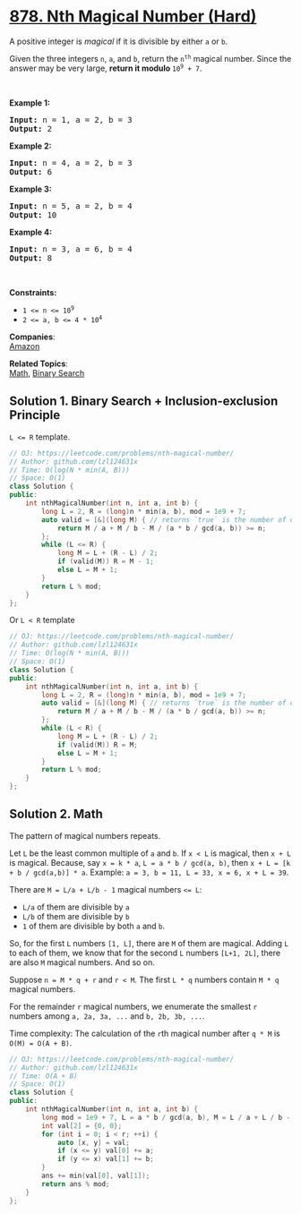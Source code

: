 # [878. Nth Magical Number (Hard)](https://leetcode.com/problems/nth-magical-number/)

<p>A positive integer is <em>magical</em> if it is divisible by either <code>a</code> or <code>b</code>.</p>

<p>Given the three integers <code>n</code>, <code>a</code>, and <code>b</code>, return the <code>n<sup>th</sup></code> magical number. Since the answer may be very large, <strong>return it modulo </strong><code>10<sup>9</sup> + 7</code>.</p>

<p>&nbsp;</p>
<p><strong>Example 1:</strong></p>
<pre><strong>Input:</strong> n = 1, a = 2, b = 3
<strong>Output:</strong> 2
</pre><p><strong>Example 2:</strong></p>
<pre><strong>Input:</strong> n = 4, a = 2, b = 3
<strong>Output:</strong> 6
</pre><p><strong>Example 3:</strong></p>
<pre><strong>Input:</strong> n = 5, a = 2, b = 4
<strong>Output:</strong> 10
</pre><p><strong>Example 4:</strong></p>
<pre><strong>Input:</strong> n = 3, a = 6, b = 4
<strong>Output:</strong> 8
</pre>
<p>&nbsp;</p>
<p><strong>Constraints:</strong></p>

<ul>
	<li><code>1 &lt;= n &lt;= 10<sup>9</sup></code></li>
	<li><code>2 &lt;= a, b &lt;= 4 * 10<sup>4</sup></code></li>
</ul>


**Companies**:  
[Amazon](https://leetcode.com/company/amazon)

**Related Topics**:  
[Math](https://leetcode.com/tag/math/), [Binary Search](https://leetcode.com/tag/binary-search/)

## Solution 1. Binary Search + Inclusion-exclusion Principle

`L <= R` template.

```cpp
// OJ: https://leetcode.com/problems/nth-magical-number/
// Author: github.com/lzl124631x
// Time: O(log(N * min(A, B)))
// Space: O(1)
class Solution {
public:
    int nthMagicalNumber(int n, int a, int b) {
        long L = 2, R = (long)n * min(a, b), mod = 1e9 + 7;
        auto valid = [&](long M) { // returns `true` is the number of divisible numbers <= M is greater than or equal to n
            return M / a + M / b - M / (a * b / gcd(a, b)) >= n;
        };
        while (L <= R) {
            long M = L + (R - L) / 2;
            if (valid(M)) R = M - 1;
            else L = M + 1;
        }
        return L % mod;
    }
};
```

Or `L < R` template

```cpp
// OJ: https://leetcode.com/problems/nth-magical-number/
// Author: github.com/lzl124631x
// Time: O(log(N * min(A, B)))
// Space: O(1)
class Solution {
public:
    int nthMagicalNumber(int n, int a, int b) {
        long L = 2, R = (long)n * min(a, b), mod = 1e9 + 7;
        auto valid = [&](long M) { // returns `true` is the number of divisible numbers <= M is greater than or equal to n
            return M / a + M / b - M / (a * b / gcd(a, b)) >= n;
        };
        while (L < R) {
            long M = L + (R - L) / 2;
            if (valid(M)) R = M;
            else L = M + 1;
        }
        return L % mod;
    }
};
```

## Solution 2. Math

The pattern of magical numbers repeats.

Let `L` be the least common multiple of `a` and `b`. If `x < L` is magical, then `x + L` is magical. Because, say `x = k * a`, `L = a * b / gcd(a, b)`, then `x + L = [k + b / gcd(a,b)] * a`. Example: `a = 3, b = 11, L = 33, x = 6, x + L = 39`.

There are `M = L/a + L/b - 1` magical numbers `<= L`:
* `L/a` of them are divisible by `a`
* `L/b` of them are divisible by `b`
* `1` of them are divisible by both `a` and `b`.

So, for the first `L` numbers `[1, L]`, there are `M` of them are magical. Adding `L` to each of them, we know that for the second `L` numbers `[L+1, 2L]`, there are also `M` magical numbers. And so on.

Suppose `n = M * q + r` and `r < M`. The first `L * q` numbers contain `M * q` magical numbers.

For the remainder `r` magical numbers, we enumerate the smallest `r` numbers among `a, 2a, 3a, ...` and `b, 2b, 3b, ...`.

Time complexity: The calculation of the `r`th magical number after `q * M` is `O(M) = O(A + B)`.

```cpp
// OJ: https://leetcode.com/problems/nth-magical-number/
// Author: github.com/lzl124631x
// Time: O(A + B)
// Space: O(1)
class Solution {
public:
    int nthMagicalNumber(int n, int a, int b) {
        long mod = 1e9 + 7, L = a * b / gcd(a, b), M = L / a + L / b - 1, q = n / M, r = n % M, ans = (long)q * L % mod;
        int val[2] = {0, 0};
        for (int i = 0; i < r; ++i) {
            auto [x, y] = val;
            if (x <= y) val[0] += a;
            if (y <= x) val[1] += b;
        }
        ans += min(val[0], val[1]);
        return ans % mod;
    }
};
```
